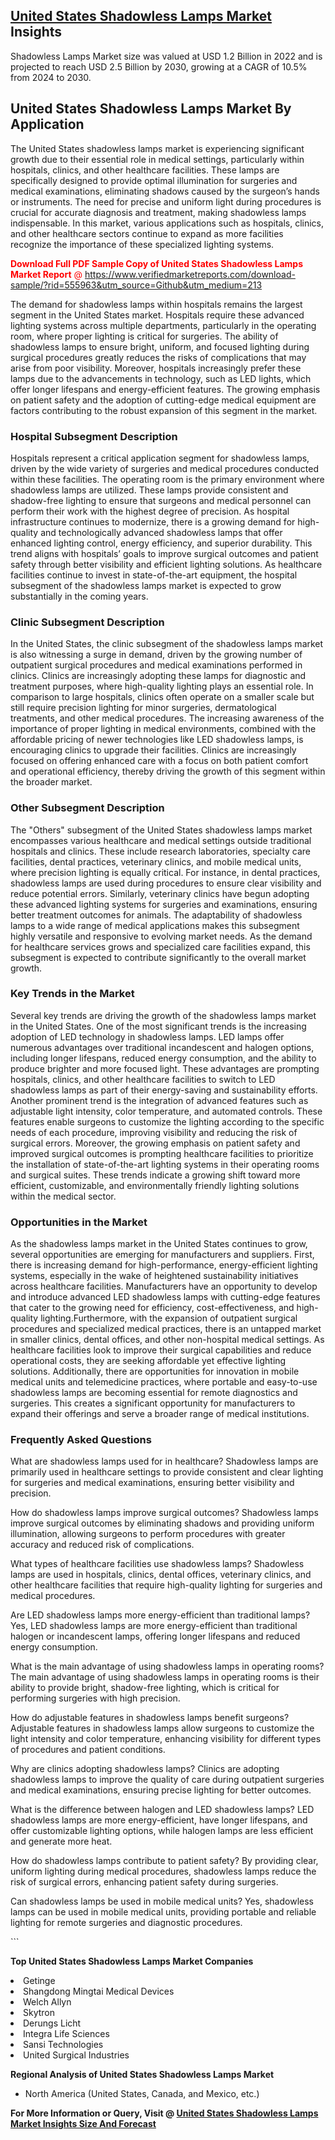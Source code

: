 <h2><a href="https://www.verifiedmarketreports.com/download-sample/?rid=555963&amp;utm_source=Github&amp;utm_medium=213" target="_blank">United States Shadowless Lamps Market</a> Insights</h2><p>Shadowless Lamps Market size was valued at USD 1.2 Billion in 2022 and is projected to reach USD 2.5 Billion by 2030, growing at a CAGR of 10.5% from 2024 to 2030.</p><p><h2>United States Shadowless Lamps Market By Application</h2><p>The United States shadowless lamps market is experiencing significant growth due to their essential role in medical settings, particularly within hospitals, clinics, and other healthcare facilities. These lamps are specifically designed to provide optimal illumination for surgeries and medical examinations, eliminating shadows caused by the surgeon’s hands or instruments. The need for precise and uniform light during procedures is crucial for accurate diagnosis and treatment, making shadowless lamps indispensable. In this market, various applications such as hospitals, clinics, and other healthcare sectors continue to expand as more facilities recognize the importance of these specialized lighting systems. <p><span class=""><span style="color: #ff0000;"><strong>Download Full PDF Sample Copy of United States Shadowless Lamps Market Report</strong> @ </span><a href="https://www.verifiedmarketreports.com/download-sample/?rid=555963&amp;utm_source=Github&amp;utm_medium=213" target="_blank">https://www.verifiedmarketreports.com/download-sample/?rid=555963&amp;utm_source=Github&amp;utm_medium=213</a></span></p>The demand for shadowless lamps within hospitals remains the largest segment in the United States market. Hospitals require these advanced lighting systems across multiple departments, particularly in the operating room, where proper lighting is critical for surgeries. The ability of shadowless lamps to ensure bright, uniform, and focused lighting during surgical procedures greatly reduces the risks of complications that may arise from poor visibility. Moreover, hospitals increasingly prefer these lamps due to the advancements in technology, such as LED lights, which offer longer lifespans and energy-efficient features. The growing emphasis on patient safety and the adoption of cutting-edge medical equipment are factors contributing to the robust expansion of this segment in the market.</p><h3>Hospital Subsegment Description</h3><p>Hospitals represent a critical application segment for shadowless lamps, driven by the wide variety of surgeries and medical procedures conducted within these facilities. The operating room is the primary environment where shadowless lamps are utilized. These lamps provide consistent and shadow-free lighting to ensure that surgeons and medical personnel can perform their work with the highest degree of precision. As hospital infrastructure continues to modernize, there is a growing demand for high-quality and technologically advanced shadowless lamps that offer enhanced lighting control, energy efficiency, and superior durability. This trend aligns with hospitals’ goals to improve surgical outcomes and patient safety through better visibility and efficient lighting solutions. As healthcare facilities continue to invest in state-of-the-art equipment, the hospital subsegment of the shadowless lamps market is expected to grow substantially in the coming years.</p><h3>Clinic Subsegment Description</h3><p>In the United States, the clinic subsegment of the shadowless lamps market is also witnessing a surge in demand, driven by the growing number of outpatient surgical procedures and medical examinations performed in clinics. Clinics are increasingly adopting these lamps for diagnostic and treatment purposes, where high-quality lighting plays an essential role. In comparison to large hospitals, clinics often operate on a smaller scale but still require precision lighting for minor surgeries, dermatological treatments, and other medical procedures. The increasing awareness of the importance of proper lighting in medical environments, combined with the affordable pricing of newer technologies like LED shadowless lamps, is encouraging clinics to upgrade their facilities. Clinics are increasingly focused on offering enhanced care with a focus on both patient comfort and operational efficiency, thereby driving the growth of this segment within the broader market.</p><h3>Other Subsegment Description</h3><p>The "Others" subsegment of the United States shadowless lamps market encompasses various healthcare and medical settings outside traditional hospitals and clinics. These include research laboratories, specialty care facilities, dental practices, veterinary clinics, and mobile medical units, where precision lighting is equally critical. For instance, in dental practices, shadowless lamps are used during procedures to ensure clear visibility and reduce potential errors. Similarly, veterinary clinics have begun adopting these advanced lighting systems for surgeries and examinations, ensuring better treatment outcomes for animals. The adaptability of shadowless lamps to a wide range of medical applications makes this subsegment highly versatile and responsive to evolving market needs. As the demand for healthcare services grows and specialized care facilities expand, this subsegment is expected to contribute significantly to the overall market growth.</p><h3>Key Trends in the Market</h3><p>Several key trends are driving the growth of the shadowless lamps market in the United States. One of the most significant trends is the increasing adoption of LED technology in shadowless lamps. LED lamps offer numerous advantages over traditional incandescent and halogen options, including longer lifespans, reduced energy consumption, and the ability to produce brighter and more focused light. These advantages are prompting hospitals, clinics, and other healthcare facilities to switch to LED shadowless lamps as part of their energy-saving and sustainability efforts. Another prominent trend is the integration of advanced features such as adjustable light intensity, color temperature, and automated controls. These features enable surgeons to customize the lighting according to the specific needs of each procedure, improving visibility and reducing the risk of surgical errors. Moreover, the growing emphasis on patient safety and improved surgical outcomes is prompting healthcare facilities to prioritize the installation of state-of-the-art lighting systems in their operating rooms and surgical suites. These trends indicate a growing shift toward more efficient, customizable, and environmentally friendly lighting solutions within the medical sector.</p><h3>Opportunities in the Market</h3><p>As the shadowless lamps market in the United States continues to grow, several opportunities are emerging for manufacturers and suppliers. First, there is increasing demand for high-performance, energy-efficient lighting systems, especially in the wake of heightened sustainability initiatives across healthcare facilities. Manufacturers have an opportunity to develop and introduce advanced LED shadowless lamps with cutting-edge features that cater to the growing need for efficiency, cost-effectiveness, and high-quality lighting.Furthermore, with the expansion of outpatient surgical procedures and specialized medical practices, there is an untapped market in smaller clinics, dental offices, and other non-hospital medical settings. As healthcare facilities look to improve their surgical capabilities and reduce operational costs, they are seeking affordable yet effective lighting solutions. Additionally, there are opportunities for innovation in mobile medical units and telemedicine practices, where portable and easy-to-use shadowless lamps are becoming essential for remote diagnostics and surgeries. This creates a significant opportunity for manufacturers to expand their offerings and serve a broader range of medical institutions.</p><h3>Frequently Asked Questions</h3><p>What are shadowless lamps used for in healthcare? Shadowless lamps are primarily used in healthcare settings to provide consistent and clear lighting for surgeries and medical examinations, ensuring better visibility and precision.</p><p>How do shadowless lamps improve surgical outcomes? Shadowless lamps improve surgical outcomes by eliminating shadows and providing uniform illumination, allowing surgeons to perform procedures with greater accuracy and reduced risk of complications.</p><p>What types of healthcare facilities use shadowless lamps? Shadowless lamps are used in hospitals, clinics, dental offices, veterinary clinics, and other healthcare facilities that require high-quality lighting for surgeries and medical procedures.</p><p>Are LED shadowless lamps more energy-efficient than traditional lamps? Yes, LED shadowless lamps are more energy-efficient than traditional halogen or incandescent lamps, offering longer lifespans and reduced energy consumption.</p><p>What is the main advantage of using shadowless lamps in operating rooms? The main advantage of using shadowless lamps in operating rooms is their ability to provide bright, shadow-free lighting, which is critical for performing surgeries with high precision.</p><p>How do adjustable features in shadowless lamps benefit surgeons? Adjustable features in shadowless lamps allow surgeons to customize the light intensity and color temperature, enhancing visibility for different types of procedures and patient conditions.</p><p>Why are clinics adopting shadowless lamps? Clinics are adopting shadowless lamps to improve the quality of care during outpatient surgeries and medical examinations, ensuring precise lighting for better outcomes.</p><p>What is the difference between halogen and LED shadowless lamps? LED shadowless lamps are more energy-efficient, have longer lifespans, and offer customizable lighting options, while halogen lamps are less efficient and generate more heat.</p><p>How do shadowless lamps contribute to patient safety? By providing clear, uniform lighting during medical procedures, shadowless lamps reduce the risk of surgical errors, enhancing patient safety during surgeries.</p><p>Can shadowless lamps be used in mobile medical units? Yes, shadowless lamps can be used in mobile medical units, providing portable and reliable lighting for remote surgeries and diagnostic procedures.</p>```</p><p><strong>Top United States Shadowless Lamps Market Companies</strong></p><div data-test-id=""><p><li>Getinge</li><li> Shangdong Mingtai Medical Devices</li><li> Welch Allyn</li><li> Skytron</li><li> Derungs Licht</li><li> Integra Life Sciences</li><li> Sansi Technologies</li><li> United Surgical Industries</li></p><div><strong>Regional Analysis of&nbsp;United States Shadowless Lamps Market</strong></div><ul><li dir="ltr"><p dir="ltr">North America&nbsp;(United States, Canada, and Mexico, etc.)</p></li></ul><p><strong>For More Information or Query, Visit @&nbsp;</strong><strong><a href="https://www.verifiedmarketreports.com/product/shadowless-lamps-market-size-and-forecast/?utm_source=Github&amp;utm_medium=213" target="_blank">United States Shadowless Lamps Market Insights Size And Forecast</a></strong></p></div>
